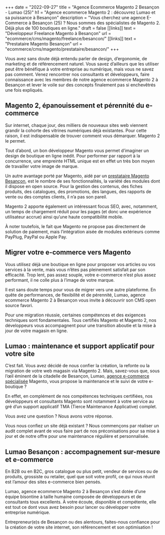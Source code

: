 +++
date = "2022-09-27"
title = "Agence Ecommerce Magento 2 Besançon - Lumao (25)"
h1 = "Agence ecommerce Magento 2 : découvrez Lumao et sa puissance à Besançon"
description = "Vous cherchez une agence E-Commerce à Besançon (25) ? Nous sommes des spécialistes de Magento 2. Déjà plus de 100 boutiques en ligne."
draft = false
[[links]]
    text = "Développeur Freelance Magento à Besançon"
    url = "ecommerce/cms/magento/freelance/besancon/"
[[links]]
    text = "Prestataire Magento Besançon"
    url = "ecommerce/cms/magento/prestataire/besancon/"
+++

Vous avez sans doute déjà entendu parler de design, d’ergonomie, de marketing et de référencement naturel. Vous savez d’ailleurs que les utiliser peut être bénéfique à votre entreprise au numérique, mais vous ne savez pas comment. Venez rencontrer nos consultants et développeurs, faire connaissance avec les membres de notre agence ecommerce Magento 2 à Besançon et lever le voile sur des concepts finalement pas si enchevêtrés une fois expliqués.

## Magento 2, épanouissement et pérennité du e-commerce

Sur internet, chaque jour, des milliers de nouveaux sites web viennent grandir la cohorte des vitrines numériques déjà existantes. Pour cette raison, il est indispensable de trouver comment vous démarquer. Magento 2 le permet.

Tout d’abord, un bon développeur Magento vous permet d’imaginer un design de boutique en ligne inédit. Pour performer par rapport à la concurrence, une empreinte HTML unique est en effet un très bon moyen de travailler votre image de marque.

Un autre avantage porté par Magento, aidé par un [prestataire Magento Besançon](/ecommerce/cms/magento/prestataire/besancon/), est le nombre de ses fonctionnalités, la variété des modules dont il dispose en open source. Pour la gestion des contenus, des fiches produits, des catalogues, des promotions, des langues, des rapports de vente ou des comptes clients, il n’a pas son pareil.

Magento 2 apporte également un intéressant focus SEO, avec, notamment, un temps de chargement réduit pour les pages (et donc une expérience utilisateur accrue) ainsi qu’une haute compatibilité mobile.

À noter toutefois, le fait que Magento ne propose pas directement de solution de paiement, mais l’intégration aisée de modules extérieurs comme PayPlug, PayPal ou Apple Pay.

## Migrer votre e-commerce vers Magento

Vous utilisez déjà une boutique en ligne pour proposer vos articles ou vos services à la vente, mais vous n’êtes pas pleinement satisfait par son efficacité. Trop lent, pas assez souple, votre e-commerce n’est plus assez performant, il ne colle plus à l’image de votre marque.

Il est sans doute temps pour vous de migrer vers une autre plateforme. En quête de performances, de flexibilité et de pérennité, Lumao, agence ecommerce Magento 2 à Besançon vous invite à découvrir son CMS open source favori.

Pour une migration réussie, certaines compétences et des exigences techniques sont fondamentales. Tous certifiés Magento et Magento 2, nos développeurs vous accompagnent pour une transition aboutie et la mise à jour de votre magasin en ligne.

## Lumao : maintenance et support applicatif pour votre site

C’est fait. Vous avez décidé de nous confier la création, la refonte ou la migration de votre web magasin via Magento 2. Mais, savez-vous que, sous l’œil éminent de la citadelle de Besançon, Lumao, [agence e-commerce spécialisée](/agence-ecom/) Magento, vous propose la maintenance et le suivi de votre e-boutique ?

En effet, en complément de nos compétences techniques certifiées, nos développeurs et consultants Magento sont notamment à votre service au gré d’un support applicatif TMA (Tierce Maintenance Applicative) complet.

Vous avez une question ? Nous avons votre réponse.

Vous nous confiez un site déjà existant ? Nous commençons par réaliser un audit complet avant de vous faire part de nos préconisations pour sa mise à jour et de notre offre pour une maintenance régulière et personnalisée.

## Lumao Besançon : accompagnement sur-mesure et e-commerce

En B2B ou en B2C, gros catalogue ou plus petit, vendeur de services ou de produits, grossiste ou retailer, quel que soit votre profil, ce qui nous réunit est l’amour des sites e-commerce bien pensés.

Lumao, agence ecommerce Magento 2 à Besançon s’est dotée d’une équipe bisontine à taille humaine composée de développeurs et de consultants tous excellents. À votre écoute, disponible et compétente, elle est tout ce dont vous avez besoin pour lancer ou développer votre entreprise numérique.

Entrepreneur(e)s de Besançon ou des alentours, faites-nous confiance pour la création de votre site internet, son référencement et son optimisation !
 
